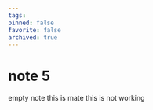 ```yaml
---
tags: 
pinned: false
favorite: false
archived: true
---
```


# note 5
empty note this is mate
this is not working
